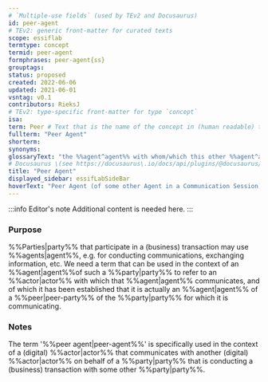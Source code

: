 ```yaml
---
# `Multiple-use fields` (used by TEv2 and Docusaurus)
id: peer-agent
# TEv2: generic front-matter for curated texts
scope: essiflab
termtype: concept
termid: peer-agent
formphrases: peer-agent{ss}
grouptags:
status: proposed
created: 2022-06-06
updated: 2021-06-01
vsntag: v0.1
contributors: RieksJ
# TEv2: type-specific front-matter for type `concept`
isa:
term: Peer # Text that is the name of the concept in (human readable) texts.
fullterm: "Peer Agent"
shorterm:
synonyms:
glossaryText: "the %%agent^agent%% with whom/which this other %%agent^agent%% is communicating in that %%communication session^communication-session%%."
# Docusaurus \(see https://docusaurus\.io/docs/api/plugins/@docusaurus/plugin-content-docs#markdown-front-matter\):
title: "Peer Agent"
displayed_sidebar: essifLabSideBar
hoverText: "Peer Agent (of some other Agent in a Communication Session): the Agent with whom/which this other Agent is communicating in that Communication Session."
---
```


:::info Editor's note
Additional content is needed here.
:::

### Purpose
%%Parties|party%% that participate in a (business) transaction may use %%agents|agent%%, e.g. for conducting communications, exchanging information, etc. We need a term that can be used in the context of an %%agent|agent%%of such a %%party|party%% to refer to an %%actor|actor%% with which that %%agent|agent%% communicates, and of which it has been established that it is actually an %%agent|agent%% of a %%peer|peer-party%% of the %%party|party%% for which it is communicating.

### Notes
The term '%%peer agent|peer-agent%%' is specifically used in the context of a (digital) %%actor|actor%% that communicates with another (digital) %%actor|actor%% on behalf of a %%party|party%% that is conducting a (business) transaction with some other %%party|party%%.
